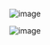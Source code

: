 ![image](https://github.com/minchangggg/Stm32/assets/125820144/af10d69e-3504-4f49-85b0-276dbaf8bc1f)

![image](https://github.com/minchangggg/Stm32/assets/125820144/4f6aa7d1-ffa6-4367-8b17-0d53815102f3)
